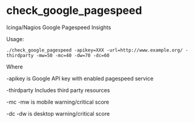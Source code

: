 # check_google_pagespeed
Icinga/Nagios Google Pagespeed Insights

Usage:

```
./check_google_pagespeed -apikey=XXX -url=http://www.example.org/ -thirdparty -mw=50 -mc=40 -dw=70 -dc=60
```

Where

-apikey is Google API key with enabled pagespeed service

-thirdparty Includes third party resources

-mc -mw is mobile warning/critical score

-dc -dw is desktop warning/critical score
